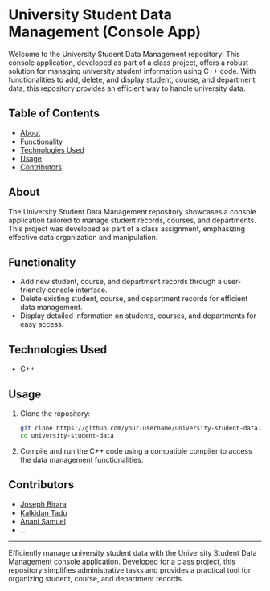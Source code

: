 # University Student Data Management (Console App)

Welcome to the University Student Data Management repository! This console application, developed as part of a class project, offers a robust solution for managing university student information using C++ code. With functionalities to add, delete, and display student, course, and department data, this repository provides an efficient way to handle university data.

## Table of Contents

- [About](#about)
- [Functionality](#functionality)
- [Technologies Used](#technologies-used)
- [Usage](#usage)
- [Contributors](#contributors)

## About

The University Student Data Management repository showcases a console application tailored to manage student records, courses, and departments. This project was developed as part of a class assignment, emphasizing effective data organization and manipulation.

## Functionality

- Add new student, course, and department records through a user-friendly console interface.
- Delete existing student, course, and department records for efficient data management.
- Display detailed information on students, courses, and departments for easy access.

## Technologies Used

- C++

## Usage

1. Clone the repository:

   ```bash
   git clone https://github.com/your-username/university-student-data.git
   cd university-student-data
2. Compile and run the C++ code using a compatible compiler to access the data management functionalities.

## Contributors

- [Joseph Birara](https://github.com/joseph-birara)
- [Kalkidan Tadu](https://github.com/KALkidan-Tadu)
- [Anani Samuel](https://github.com/anani-samuel)
- ...



---

Efficiently manage university student data with the University Student Data Management console application. Developed for a class project, this repository simplifies administrative tasks and provides a practical tool for organizing student, course, and department records.


